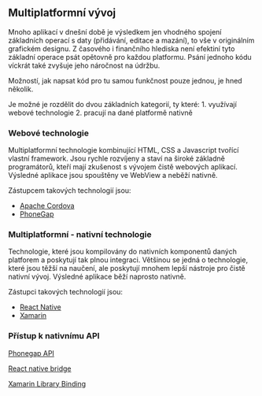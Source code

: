 ## Multiplatformní vývoj

 Mnoho aplikací v dnešní době je výsledkem jen vhodného spojení základních operací s daty (přidávání, editace a mazání), to vše v originálním grafickém designu. Z časového i finančního hlediska není efektiní tyto základní operace psát opětovně pro každou platformu. Psání jednoho kódu víckrát také zvyšuje jeho náročnost na údržbu. 

 Možností, jak napsat kód pro tu samou funkčnost pouze jednou, je hned několik. 

 Je možné je rozdělit do dvou základních kategorií, ty které: 1. využívají webové technologie 2. pracují na dané platformě nativně 

### Webové technologie

 Multiplatformní technologie kombinující HTML, CSS a Javascript tvořící vlastní framework. Jsou rychle rozvíjeny a staví na široké základně programátorů, kteří mají zkušenost s vývojem čistě webových aplikací. Výsledné aplikace jsou spouštěny ve WebView a neběží nativně. 

 Zástupcem takových technologií jsou:

*   [Apache Cordova](https://cordova.apache.org/) 
*   [PhoneGap](http://www.phonegap.com) 

### Multiplatformní - nativní technologie

 Technologie, které jsou kompilovány do nativních komponentů daných platforem a poskytují tak plnou integraci. Většinou se jedná o technologie, které jsou těžší na naučení, ale poskytují mnohem lepší nástroje pro čistě nativní vývoj. Výsledné aplikace běží naprosto nativně. 

 Zástupci takových technologií jsou: 

*   [React Native](https://facebook.github.io/react-native/) 
*   [Xamarin](https://www.xamarin.com/) 

### Přístup k nativnímu API

[Phonegap API](http://www.tricedesigns.com/2012/03/01/phonegap-native-plugins/)  

[React native bridge ](https://tadeuzagallo.com/blog/react-native-bridge/)  

[Xamarin Library Binding](https://developer.xamarin.com/guides/cross-platform/application_fundamentals/building_cross_platform_applications/part_1_-_understanding_the_xamarin_mobile_platform/)